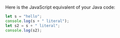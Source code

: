  Here is the JavaScript equivalent of your Java code:

```javascript
let s = "hello";
console.log(s + " literal");
let s2 = s + " literal";
console.log(s2);
```
